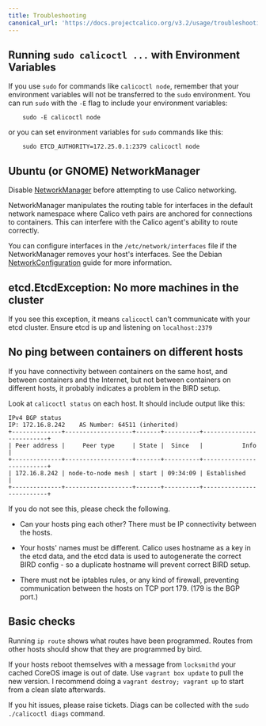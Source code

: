 ```yaml
---
title: Troubleshooting
canonical_url: 'https://docs.projectcalico.org/v3.2/usage/troubleshooting/'
---
```


## Running `sudo calicoctl ...` with Environment Variables

If you use `sudo` for commands like `calicoctl node`, remember that your environment
variables will not be transferred to the `sudo` environment.  You can run `sudo` with
the `-E` flag to include your environment variables:

```shell
    sudo -E calicoctl node
```

or you can set environment variables for `sudo` commands like this:

```shell
    sudo ETCD_AUTHORITY=172.25.0.1:2379 calicoctl node
```

## Ubuntu (or GNOME) NetworkManager

Disable [NetworkManager](https://help.ubuntu.com/community/NetworkManager) before
attempting to use Calico networking.

NetworkManager manipulates the routing table for interfaces in the default network
namespace where Calico veth pairs are anchored for connections to containers.
This can interfere with the Calico agent's ability to route correctly.

You can configure interfaces in the `/etc/network/interfaces` file if the
NetworkManager removes your host's interfaces. See the Debian
[NetworkConfiguration](https://wiki.debian.org/NetworkConfiguration)
guide for more information.

## etcd.EtcdException: No more machines in the cluster

If you see this exception, it means `calicoctl` can't communicate with your etcd 
cluster.  Ensure etcd is up and listening on `localhost:2379`

## No ping between containers on different hosts

If you have connectivity between containers on the same host, and between
containers and the Internet, but not between containers on different hosts, it
probably indicates a problem in the BIRD setup.

Look at `calicoctl status` on each host.  It should include output like this:

	IPv4 BGP status
	IP: 172.16.8.242    AS Number: 64511 (inherited)
	+--------------+-------------------+-------+----------+--------------------------+
	| Peer address |     Peer type     | State |  Since   |           Info           |
	+--------------+-------------------+-------+----------+--------------------------+
	| 172.16.8.242 | node-to-node mesh | start | 09:34:09 | Established              |
	+--------------+-------------------+-------+----------+--------------------------+

If you do not see this, please check the following.

- Can your hosts ping each other?  There must be IP connectivity between the
  hosts.

- Your hosts' names must be different.  Calico uses hostname as a key in the
  etcd data, and the etcd data is used to autogenerate the correct BIRD
  config - so a duplicate hostname will prevent correct BIRD setup.

- There must not be iptables rules, or any kind of firewall, preventing
  communication between the hosts on TCP port 179.  (179 is the BGP port.)

## Basic checks
Running `ip route` shows what routes have been programmed. Routes from other hosts
should show that they are programmed by bird.

If your hosts reboot themselves with a message from `locksmithd` your cached CoreOS
image is out of date.  Use `vagrant box update` to pull the new version.  I
recommend doing a `vagrant destroy; vagrant up` to start from a clean slate afterwards.

If you hit issues, please raise tickets. Diags can be collected with the
`sudo ./calicoctl diags` command.

